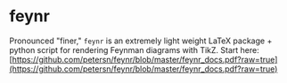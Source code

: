 # feynr

Pronounced "finer," `feynr` is an extremely light weight LaTeX package + python script for rendering Feynman diagrams with TikZ.
Start here: [https://github.com/petersn/feynr/blob/master/feynr_docs.pdf?raw=true](https://github.com/petersn/feynr/blob/master/feynr_docs.pdf?raw=true)

